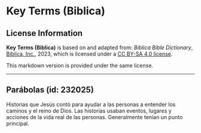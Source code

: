 # Key Terms (Biblica)

## License Information

**Key Terms (Biblica)** is based on and adapted from: _Biblica Bible Dictionary_, [Biblica, Inc.](https://www.biblica.com/), 2023, which is licensed under a [CC BY-SA 4.0 license](https://creativecommons.org/licenses/by-sa/4.0/legalcode.en).

This markdown version is provided under the same license.



--------------------------------

## Parábolas (id: 232025)

Historias que Jesús contó para ayudar a las personas a entender los caminos y el reino de Dios. Las historias usaban eventos, lugares y acciones de la vida real de las personas. Generalmente tenían un punto principal.


